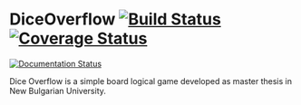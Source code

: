 # DiceOverflow [![Build Status](https://travis-ci.org/VelbazhdSoftwareLLC/DiceOverflow.svg?branch=master)](https://travis-ci.org/VelbazhdSoftwareLLC/DiceOverflow) [![Coverage Status](https://codecov.io/gh/VelbazhdSoftwareLLC/DiceOverflow/branch/master/graph/badge.svg)](https://codecov.io/gh/VelbazhdSoftwareLLC/DiceOverflow)
 [![Documentation Status](https://readthedocs.org/projects/diceoverflow/badge/?version=latest)](https://diceoverflow.readthedocs.io/en/latest/?badge=latest)

Dice Overflow is a simple board logical game developed as master thesis in New Bulgarian University.
